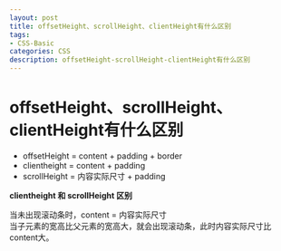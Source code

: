 ```yaml
---
layout: post
title: offsetHeight、scrollHeight、clientHeight有什么区别
tags:
- CSS-Basic
categories: CSS
description: offsetHeight-scrollHeight-clientHeight有什么区别
---
```


# offsetHeight、scrollHeight、clientHeight有什么区别

- offsetHeight = content + padding + border  
- clientheight = content + padding  
- scrollHeight = 内容实际尺寸 + padding  

**clientheight 和 scrollHeight 区别**

当未出现滚动条时，content = 内容实际尺寸  
当子元素的宽高比父元素的宽高大，就会出现滚动条，此时内容实际尺寸比content大。  